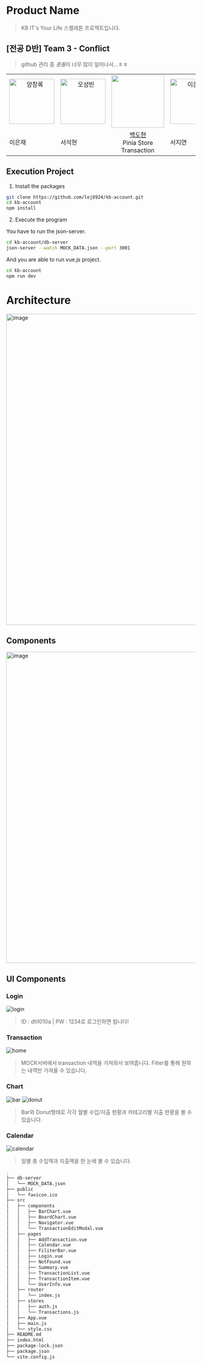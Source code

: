 
# Product Name
> KB IT's Your Life 스켈레톤 프로젝트입니다. 

## [전공 D반] Team 3 - Conflict
>  github 관리 중 *충돌*이 너무 많이 일어나서...ㅎㅎ
<table>
<tr><td  align="center"><img src="https://search.pstatic.net/common/?src=http%3A%2F%2Fblogfiles.naver.net%2FMjAyMzA4MjNfMTk4%2FMDAxNjkyODAxNzE0NjM2.SCI5Sn5I8rnL4GZt52HzbI-unZ0V_PaWuTfo6PdyJewg.MJQeysKrPhQ2SvB46pXW7k3ZBIsBq9oeOY4O7BMeCDYg.PNG.uou_xox_s2%2F%25C1%25A6%25B8%25F1_%25BE%25F8%25B4%25C2_%25BE%25C6%25C6%25AE%25BF%25F6%25C5%25A9_5.png&type=a340"  width="120px;"  alt="양창록"/></td>
<td  align="center"><img  src="https://search.pstatic.net/common/?src=http%3A%2F%2Fblogfiles.naver.net%2FMjAyMzA4MjNfMTk4%2FMDAxNjkyODAxNzE0NjM2.SCI5Sn5I8rnL4GZt52HzbI-unZ0V_PaWuTfo6PdyJewg.MJQeysKrPhQ2SvB46pXW7k3ZBIsBq9oeOY4O7BMeCDYg.PNG.uou_xox_s2%2F%25C1%25A6%25B8%25F1_%25BE%25F8%25B4%25C2_%25BE%25C6%25C6%25AE%25BF%25F6%25C5%25A9_5.png&type=a340"  width="120px;"  alt="오성빈"/></td>
<td  align="center"><img  src="https://github.com/lej8924/kb-account/assets/51228946/7c6ef088-370f-4b27-a20b-c0824c0db397" width="140px;  alt="백도현"/></td>
<td  align="center"><img  src="https://search.pstatic.net/common/?src=http%3A%2F%2Fblogfiles.naver.net%2FMjAyMzA4MjNfMTk4%2FMDAxNjkyODAxNzE0NjM2.SCI5Sn5I8rnL4GZt52HzbI-unZ0V_PaWuTfo6PdyJewg.MJQeysKrPhQ2SvB46pXW7k3ZBIsBq9oeOY4O7BMeCDYg.PNG.uou_xox_s2%2F%25C1%25A6%25B8%25F1_%25BE%25F8%25B4%25C2_%25BE%25C6%25C6%25AE%25BF%25F6%25C5%25A9_5.png&type=a340"  width="120px;"  alt="이은재"/></td>
<td  align="center"><img  src="https://search.pstatic.net/common/?src=http%3A%2F%2Fblogfiles.naver.net%2FMjAyMzA4MjNfMTk4%2FMDAxNjkyODAxNzE0NjM2.SCI5Sn5I8rnL4GZt52HzbI-unZ0V_PaWuTfo6PdyJewg.MJQeysKrPhQ2SvB46pXW7k3ZBIsBq9oeOY4O7BMeCDYg.PNG.uou_xox_s2%2F%25C1%25A6%25B8%25F1_%25BE%25F8%25B4%25C2_%25BE%25C6%25C6%25AE%25BF%25F6%25C5%25A9_5.png&type=a340"  width="120px;"  alt="이은재"/></td>
<tr>
  <td>이은재</td>
  <td>서석현</td>
  <td align="center"><a href="https://github.com/dh1010a">백도현</a> </b><br />Pinia Store<br />Transaction</td></td>
  <td>서지연</td>
  <td>이예슬</td>
</tr>
</table>

## Execution Project
1. Install the packages

```sh
git clone https://github.com/lej8924/kb-account.git
cd kb-account
npm install
```
2. Execute the program

You have to run the json-server.
```sh
cd kb-account/db-server
json-server --watch MOCK_DATA.json --port 3001
```
And you are able to run vue.js project.
```sh
cd kb-account
npm run dev
```


# Architecture

<img width="828" alt="image" src="https://github.com/lej8924/kb-account/assets/51228946/c700ba23-79d3-42f9-8512-e7393dfa7c3a">

## Components

<img width="828" alt="image" src="https://github.com/lej8924/kb-account/assets/51228946/9b56db0b-e406-46e3-b3d1-c2abdfd86117">


## UI Components

### Login
![login](https://github.com/lej8924/kb-account/assets/71022086/c0d0676b-82b5-4292-b8a0-530ea10a7497)

> ID : dh1010a | PW : 1234로 로그인하면 됩니다!

### Transaction
![home](https://github.com/lej8924/kb-account/assets/71022086/e778c6d8-5d9b-4260-bb7c-5f5b4185c3b3)

> MOCK서버에서 transaction 내역을 가져와서 보여줍니다.
> Filter를 통해 원하는 내역만 가져올 수 있습니다.

### Chart
![bar](https://github.com/lej8924/kb-account/assets/71022086/da934cdb-b814-4c88-8dfe-76035cadd27e)
![donut](https://github.com/lej8924/kb-account/assets/71022086/d84fbd69-189b-471d-90bc-bf63ab4b2195)

> Bar와 Donut형태로 각각 월별 수입/지출 현황과 카테고리별 지출 현황을 볼 수 있습니다.

### Calendar
![calendar](https://github.com/lej8924/kb-account/assets/71022086/5f1065b2-73a9-4591-97a3-3661ad44b21f)

> 일별 총 수입액과 지출액을 한 눈에 볼 수 있습니다.

```bash
.
├── db-server
│   └── MOCK_DATA.json
├── public
│   └── favicon.ico
├── src
│   ├── components
│   │   ├── BarChart.vue
│   │   ├── BoardChart.vue
│   │   ├── Navigator.vue
│   │   └── TransactionEditModal.vue
│   ├── pages
│   │   ├── AddTransaction.vue
│   │   ├── Calendar.vue
│   │   ├── FiliterBar.vue
│   │   ├── Login.vue
│   │   ├── NotFound.vue
│   │   ├── Summary.vue
│   │   ├── TransactionList.vue
│   │   ├── TransactionItem.vue
│   │   └── UserInfo.vue
│   ├── router
│   │   └── index.js
│   ├── stores
│   │   ├── auth.js
│   │   └── Transactions.js
│   ├── App.vue
│   ├── main.js
│   └── style.css
├── README.md
├── index.html
├── package-lock.json
├── package.json
└── vite.config.js
```



